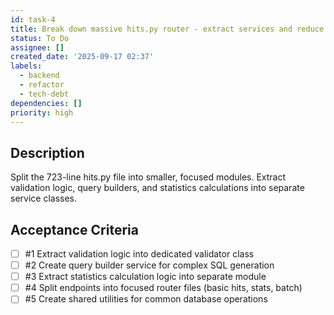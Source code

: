 ```yaml
---
id: task-4
title: Break down massive hits.py router - extract services and reduce complexity
status: To Do
assignee: []
created_date: '2025-09-17 02:37'
labels:
  - backend
  - refactor
  - tech-debt
dependencies: []
priority: high
---
```


## Description

Split the 723-line hits.py file into smaller, focused modules. Extract validation logic, query builders, and statistics calculations into separate service classes.

## Acceptance Criteria
<!-- AC:BEGIN -->
- [ ] #1 Extract validation logic into dedicated validator class
- [ ] #2 Create query builder service for complex SQL generation
- [ ] #3 Extract statistics calculation logic into separate module
- [ ] #4 Split endpoints into focused router files (basic hits, stats, batch)
- [ ] #5 Create shared utilities for common database operations
<!-- AC:END -->
